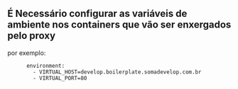 ## É Necessário configurar as variáveis de ambiente nos containers que vão ser enxergados pelo proxy
por exemplo:
```
      environment:
        - VIRTUAL_HOST=develop.boilerplate.somadevelop.com.br
        - VIRTUAL_PORT=80
```